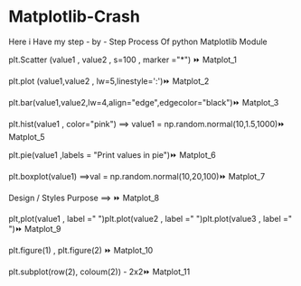 # Matplotlib-Crash
Here i Have my step - by - Step Process Of python Matplotlib  Module

plt.Scatter (value1 , value2 , s=100 , marker ="*")  ⏩  Matplot_1

plt.plot (value1,value2 , lw=5,linestyle=':')⏩  Matplot_2

plt.bar(value1,value2,lw=4,align="edge",edgecolor="black")⏩  Matplot_3

plt.hist(value1 , color="pink") ==> value1 = np.random.normal(10,1.5,1000)⏩  Matplot_5

plt.pie(value1 ,labels = "Print values in pie")⏩  Matplot_6

plt.boxplot(value1) ==>val = np.random.normal(10,20,100)⏩  Matplot_7

Design / Styles Purpose ==> ⏩  Matplot_8

plt,plot(value1  , label =" ")plt.plot(value2  , label =" ")plt.plot(value3  , label =" ")⏩  Matplot_9

plt.figure(1) , plt.figure(2) ⏩  Matplot_10

plt.subplot(row(2), coloum(2)) - 2x2⏩  Matplot_11


